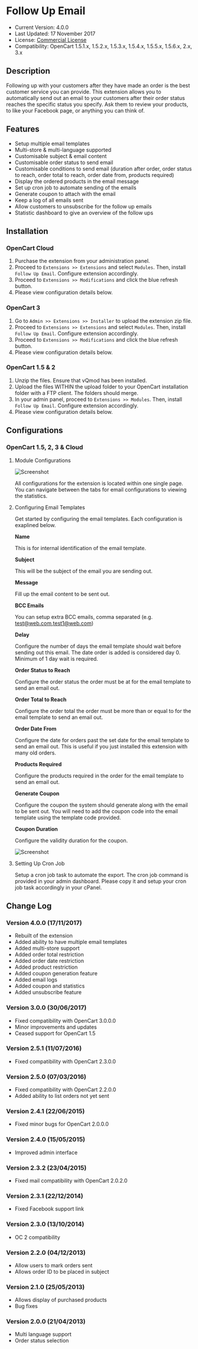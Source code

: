 # Follow Up Email

* Current Version: 4.0.0
* Last Updated: 17 November 2017
* License: [Commercial License][1]
* Compatibility: OpenCart 1.5.1.x, 1.5.2.x, 1.5.3.x, 1.5.4.x, 1.5.5.x, 1.5.6.x, 2.x, 3.x

[1]: https://www.marketinsg.com/usage-license

## Description

Following up with your customers after they have made an order is the best customer service you can provide. This extension allows you to automatically send out an email to your customers after their order status reaches the specific status you specify. Ask them to review your products, to like your Facebook page, or anything you can think of.

## Features

* Setup multiple email templates
* Multi-store & multi-language supported
* Customisable subject & email content
* Customisable order status to send email
* Customisable conditions to send email (duration after order, order status to reach, order total to reach, order date from, products required)
* Display the ordered products in the email message
* Set up cron job to automate sending of the emails
* Generate coupon to attach with the email
* Keep a log of all emails sent
* Allow customers to unsubscribe for the follow up emails
* Statistic dashboard to give an overview of the follow ups

## Installation

### OpenCart Cloud

1. Purchase the extension from your administration panel.
2. Proceed to `Extensions >> Extensions` and select `Modules`. Then, install `Follow Up Email`. Configure extension accordingly.
3. Proceed to `Extensions >> Modifications` and click the blue refresh button.
4. Please view configuration details below.

### OpenCart 3

1. Go to `Admin >> Extensions >> Installer` to upload the extension zip file.
2. Proceed to `Extensions >> Extensions` and select `Modules`. Then, install `Follow Up Email`. Configure extension accordingly.
3. Proceed to `Extensions >> Modifications` and click the blue refresh button.
4. Please view configuration details below.

### OpenCart 1.5 & 2

1. Unzip the files. Ensure that vQmod has been installed.
2. Upload the files WITHIN the upload folder to your OpenCart installation folder with a FTP client. The folders should merge.
3. In your admin panel, proceed to `Extensions >> Modules`. Then, install `Follow Up Email`. Configure extension accordingly.
4. Please view configuration details below.

## Configurations

### OpenCart 1.5, 2, 3 & Cloud

1. Module Configurations

	![Screenshot](images/follow_up_email/image-1.png)

	All configurations for the extension is located within one single page. You can navigate between the tabs for email configurations to viewing the statistics.

2. Configuring Email Templates

	Get started by configuring the email templates. Each configuration is exaplined below.

	__Name__

	This is for internal identification of the email template.

	__Subject__

	This will be the subject of the email you are sending out.

	__Message__

	Fill up the email content to be sent out.

	__BCC Emails__

	You can setup extra BCC emails, comma separated (e.g. test@web.com,test1@web.com)

	__Delay__

	Configure the number of days the email template should wait before sending out this email. The date order is added is considered day 0. Minimum of 1 day wait is required.

	__Order Status to Reach__

	Configure the order status the order must be at for the email template to send an email out.

	__Order Total to Reach__

	Configure the order total the order must be more than or equal to for the email template to send an email out.

	__Order Date From__

	Configure the date for orders past the set date for the email template to send an email out. This is useful if you just installed this extension with many old orders.

	__Products Required__

	Configure the products required in the order for the email template to send an email out.

	__Generate Coupon__

	Configure the coupon the system should generate along with the email to be sent out. You will need to add the coupon code into the email template using the template code provided.

	__Coupon Duration__

	Configure the validity duration for the coupon.

	![Screenshot](images/follow_up_email/image-2.png)

3. Setting Up Cron Job

	Setup a cron job task to automate the export. The cron job command is provided in your admin dashboard. Please copy it and setup your cron job task accordingly in your cPanel.

## Change Log

### Version 4.0.0 (17/11/2017)
* Rebuilt of the extension
* Added ability to have multiple email templates
* Added multi-store support
* Added order total restriction
* Added order date restriction
* Added product restriction
* Added coupon generation feature
* Added email logs
* Added coupon and statistics
* Added unsubscribe feature
### Version 3.0.0 (30/06/2017)
* Fixed compatibility with OpenCart 3.0.0.0
* Minor improvements and updates
* Ceased support for OpenCart 1.5
### Version 2.5.1 (11/07/2016)
* Fixed compatibility with OpenCart 2.3.0.0
### Version 2.5.0 (07/03/2016)
* Fixed compatibility with OpenCart 2.2.0.0
* Added ability to list orders not yet sent
### Version 2.4.1 (22/06/2015)
* Fixed minor bugs for OpenCart 2.0.0.0
### Version 2.4.0 (15/05/2015)
* Improved admin interface
### Version 2.3.2 (23/04/2015)
* Fixed mail compatibility with OpenCart 2.0.2.0
### Version 2.3.1 (22/12/2014)
* Fixed Facebook support link
### Version 2.3.0 (13/10/2014)
* OC 2 compatibility
### Version 2.2.0 (04/12/2013)
* Allow users to mark orders sent
* Allows order ID to be placed in subject
### Version 2.1.0 (25/05/2013)
* Allows display of purchased products
* Bug fixes
### Version 2.0.0 (21/04/2013)
* Multi language support
* Order status selection